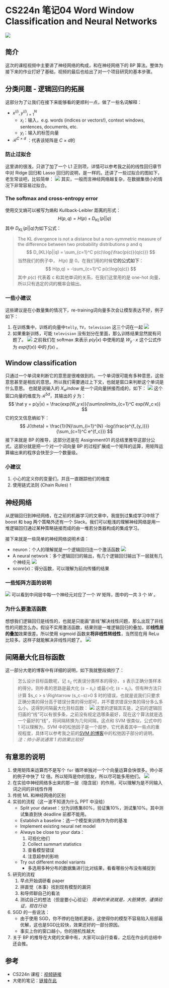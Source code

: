 # CS224n 笔记04 Word Window Classification and Neural Networks
![](DraggedImage.png)
## 简介
这次的课程视频中主要讲了神经网络的构成，和在神经网络下的 BP 算法。整体为接下来的作业打好了基础，视频的最后也给出了对一个项目研究的基本步骤。
## 分类问题 - 逻辑回归的拓展
这部分为了让我们在接下来能够看的更顺利一点，做了一些名词解释：
-  ${x^{(i)},y^(i)}^N_{i=1}$ 
	-  $x_i$：输入，e.g. words (indices or vectors!), context windows, sentences, documents, etc.
	-  $y_i$：输入的标签向量  
-  $\mathcal{R}^{C\ \times\ d}$ ：代表该矩阵是  $C\ \times\ d$的
### 防止过拟合
这里讲的很浅，只讲了加了一个 L1 正则项，详情可以参考我之前的线性回归章节中对 Ridge 回归和 Lasso 回归的说明，是一样的。还讲了一些过拟合的图如下，老生常谈吧，比较简单：
![](hankcs.com%202017-06-09%20%E4%B8%8B%E5%8D%884.23.18.png.jpeg)
其实，一般而言神经网络越复杂，在数据集很小的情况下非常容易过拟合。
### The softmax and cross-entropy error
使用交叉熵可以被写为熵和 Kullback-Leibler 距离的形式：
$$
H(p,q) = H(p) + D_{KL}(p||q)  
$$
其中 $D_{KL}(p||q)$为如下公式：
> The KL divergence is not a distance but a non-symmetric measure of the difference between two probability distributions p and q
$$
D_{KL}(p||q) = \sum_{c=1}^C p(c)\log{\frac{p(c)}{q(c)}}
$$
当然我们的例子中， $H(p)$ 是 0。在我们用的时候**它的公式如下**：
$$
H(p,q) = -\sum_{c=1}^C p(c)log{q(c)}
$$
其中 $p(c)$ 代表着 c 和其他单词的关系，在我们这里用的是 one-hot 向量，所以只有选定的词的概率会输出。 
### 一些小建议
这些建议是在小数量集的情况下，re-training词向量多次会让模型表达不好，例子如下：
1. 在训练集中，训练的向量中`telly`, `TV`，`television` 这三个词在一起
	![](pretraining.png.jpeg)
2. 如果重新训练，可能 `television` 没有划分在里面，那么训练结果显然就有问题了。
	![](retraining.png.jpeg)
之前我们在 softmax 来表示  $p(y|x)$ 中使用的是  $W_y·x$  这个公式作为  $exp(f(x))$  中的 $f(x)$ 。
## Window classification
只通过一个单词来判断它的意思是很难做到的。一个单词很可能有多种意思，这些意思甚至是相反的意思。所以我们需要通过上下文，也就是窗口来判断这个单词是什么意思。
也就是说输入的 $X_window$ 是一个词向量拼接而成的，如下：
![](DraggedImage-1.png)
这个窗口向量的维度为 $\mathcal R^{5d}$，其输出的 $\hat y$ 为：
$$
\hat y = p(y|x) = \frac{exp(W_y·x)}{\sum\nolimits_{c=1}^C exp(W_c·x)} 
$$
 它的交叉信息熵如下：
$$
J(\theta) = \frac{1}{N}\sum_{i=1}^{N} -log(\frac{e^{f_{y_i}}}{\sum_{c=1}^C e^{f_c}}) 
$$
接下来就是 BP 的推导，这部分还是在 Assignment01 的总结里推导这部分公式。这部分就是把一个对一个词向量 BP 的过程扩展成一个矩阵的运算，用矩阵运算编出来的程序会快至少一个数量级。
### 小建议
1. 小心的定义你的变量们，并且一直跟踪他们的维度
2. 使用链式法则 (Chain Rules)！
## 神经网络
从逻辑回归到神经网络，在之前的机器学习的文章中，我提到过集成学习中除了 boost 和 bag 两个策略外还有一个 Slack。我们可以粗浅的理解神经网络是用一堆逻辑回归通过某种策略链接而成的由一堆若分类器构成的集成学习。

接下来就是一些简单的神经网络说明术语：
- neuron：个人的理解就是一个逻辑回归连一个激活函数
	![](DraggedImage-2.png)
- A neural network：多个逻辑回归的输出，有几个逻辑回归输出下一层就有几个神经元
	![](DraggedImage-3.png)
-  $score(x)$：得分函数，可以理解为前向传播的结果 
### 一些矩阵方面的说明
![](DraggedImage-4.png)
可以看到中间层中每一个神经元对应了一个 $W$ 矩阵，图中的一共 3 个 $W$ 。
### 为什么要激活函数
想想我们逻辑回归是线性的，也就是只能画“直线”解决线性问题，那么出现了非线性的问题怎么办。假设不实用激活函数，结果则是一堆逻辑回归的叠加，即**线性层的叠加**效果很差。所以使用 sigmoid 函数来**将非线性转线性**，当然现在用 ReLu 比较多。这样子就能解决非线性问题了。
![](DraggedImage-5.png)
## 间隔最大化目标函数
这一部分大佬的博客中有详细的说明，如下我就整段摘抄了：
> 怎么设计目标函数呢，记 $s_c$ 代表误分类样本的得分， $s$ 表示正确分类样本的得分。则朴素的思路是最大化 $(s - s_c)$ 或最小化 $(s - s_c)$。但有种方法只计算 $s_c > s \Rightarrow (s_c−s)>0 $ 时的错误，也就是说我们只要求正确分类的得分高于错误分类的得分即可，并不要求错误分类的得分多么多么小。这得到间隔最大化目标函数：
![](DraggedImage-6.png)
这里的逻辑其实是，之前的逻辑回归画的“线”可以有很多条，之前没有规定选哪条最好，现在这个算法就是选一个最好的“线”，将间隔转换为几何间隔，这点和 SVM 很类似，公式中的 1 可以理解为，SVM 中的松弛因子是一个超参，它代表着其中一些点的重视程度，具体可以参考我之前的[SVM 的博客](https://vdeamov.github.io/%E6%9C%BA%E5%99%A8%E5%AD%A6%E4%B9%A0/2018/08/13/%E6%94%AF%E6%8C%81%E5%90%91%E9%87%8F%E6%9C%BASVM/)中的松弛因子部分的说明。
*注：帅小哥说通常 1 的效果比较好*
## 有意思的说明
1. 使用矩阵来运算而不是写个 `for` 循环单独对一个个向量运算会快很多。帅小哥的例子中快了 12 倍。所以矩阵是你的朋友，所以尽可能多用他们。
	![](DraggedImage-7.png)
2. 在实验中神经网络多出来的那一层（隐含层）的作用，可以理解为是不同输入词之间的非线性作用
3. 传统 ML 和神经网络的区别
4. 实验的流程（这一波不知道为什么 PPT 中没给）
	- Split your dataset：分为训练集80%，验证集10%，测试集10%。其中测试集直到快 deadline 前都不能用。
	- Establish a baseline：选一个模型来训练作为你的基准
	- Implement existing neural net model
	- Always be close to your data：
		1. 可视化他们
		2. Collect summart statistics
		3. 查看模型错误
		4. 注意超参的影响
	- Try out different model variants
		- 多选用多种分布的数据集进行比对结果，看看哪些分布没有捕捉到
5. 研究的流程
	1. 早点开始调研看 paper
	2. 拼直觉（本事）找到现有模型的漏洞
	3. 和导师聊自己的看法
	4. 测试自己的想法（但是要小心验证）
	*简单的来说就是，大胆猜想，谨慎验证，现在行动*
6. SGD 的一些说法：
	- 由于使用 SGD，你不停的在随机更新，这使得你的模型不容易陷入局部最优解，这也是SGD比较快，效果还好的一部分原因。
	- 事实上你的窗口越小，你的随机性越大
7. 关于 BP 的推导在大佬的文章中有，大家可以自行查看，之后在作业的总结中还会推。
## 参考
- CS224n 课程：[视频链接](https://www.bilibili.com/video/av30326868/?p=4)
- 大佬的笔记：[链接在此](http://www.hankcs.com/nlp/cs224n-word-window-classification-and-neural-networks.html)

<script type="text/x-mathjax-config">MathJax.Hub.Config({tex2jax: {inlineMath:[['$','$']]}});</script>

<script type="text/javascript" src="https://cdnjs.cloudflare.com/ajax/libs/mathjax/2.7.1/MathJax.js?config=TeX-AMS-MML_HTMLorMML"></script>
